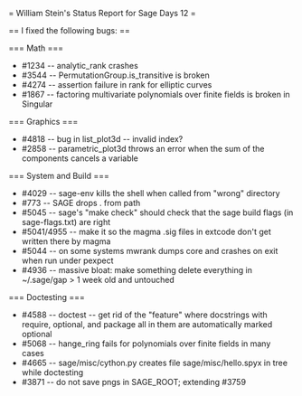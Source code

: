 = William Stein's Status Report for Sage Days 12 =

== I fixed the following bugs: ==

=== Math ===

 * #1234 -- analytic_rank crashes
 * #3544 -- PermutationGroup.is_transitive is broken
 * #4274 -- assertion failure in rank for elliptic curves
 * #1867 -- factoring multivariate polynomials over finite fields is broken in Singular

=== Graphics ===

 * #4818 -- bug in list_plot3d -- invalid index?
 * #2858 -- parametric_plot3d throws an error when the sum of the components cancels a variable


=== System and Build ===

 * #4029 -- sage-env kills the shell when called from "wrong" directory
 * #773 -- SAGE drops . from path
 * #5045 -- sage's "make check" should check that the sage build flags (in sage-flags.txt) are right
 * #5041/4955 -- make it so the magma .sig files in extcode don't get written there by magma
 * #5044 -- on some systems mwrank dumps core and crashes on exit when run under pexpect
 * #4936 -- massive bloat: make something delete everything in ~/.sage/gap > 1 week old and untouched

=== Doctesting ===

 * #4588 -- doctest -- get rid of the "feature" where docstrings with require, optional, and package all in them are automatically marked optional
 * #5068 -- hange_ring fails for polynomials over finite fields in many cases
 * #4665 -- sage/misc/cython.py creates file sage/misc/hello.spyx in tree while doctesting
 * #3871 -- do not save pngs in SAGE_ROOT; extending #3759

